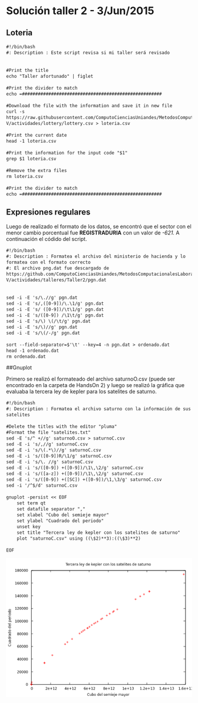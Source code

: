 # Solución taller 2 - 3/Jun/2015

## Loteria 
```
#!/bin/bash 
#: Description : Este script revisa si mi taller será revisado 


#Print the title
echo "Taller afortunado" | figlet  

#Print the divider to match 
echo =#####################################################

#Download the file with the information and save it in new file
curl -s  https://raw.githubusercontent.com/ComputoCienciasUniandes/MetodosComputacionalesLaboratorio/master/2015-V/actividades/lottery/lottery.csv > loteria.csv

#Print the current date 
head -1 loteria.csv

#Print the information for the input code "$1"
grep $1 loteria.csv 

#Remove the extra files
rm loteria.csv 

#Print the divider to match 
echo =#####################################################

```
## Expresiones regulares

Luego de realizado el formato de los datos, se encontró que el sector con el menor cambio porcentual fue **REGISTRADURIA** con un valor de *-621.*	A continuación el códido del script. 

```
#!/bin/bash 
#: Description : Formatea el archivo del ministerio de hacienda y lo formatea con el formato correcto
#: El archivo png.dat fue descargado de https://github.com/ComputoCienciasUniandes/MetodosComputacionalesLaboratorio/blob/master/2015-V/actividades/talleres/Taller2/pgn.dat


sed -i -E 's/\.//g' pgn.dat
sed -i -E 's/,([0-9])/\.\1/g' pgn.dat 
sed -i -E 's/ ([0-9])/\t\1/g' pgn.dat
sed -i -E 's/([0-9]) /\1\t/g' pgn.dat
sed -i -E 's/\) \(/\t/g' pgn.dat
sed -i -E 's/\)//g' pgn.dat
sed -i -E 's/\(/-/g' pgn.dat 

sort --field-separator=$'\t' --key=4 -n pgn.dat > ordenado.dat
head -1 ordenado.dat
rm ordenado.dat

```

##Gnuplot

Primero se realizó el formateado del archivo saturnoO.csv (puede ser encontrado en la carpeta de HandsOn 2) y luego se realizó la gráfica que evaluaba la tercera ley de kepler para los satelites de saturno.

```
#!/bin/bash
#: Description : Formatea el archivo saturno con la información de sus satelites

#Delete the titles with the editor "pluma"
#Format the file "satelites.txt"
sed -E 's/^ +//g' saturnoO.csv > saturnoC.csv
sed -E -i 's/,//g' saturnoC.csv
sed -E -i 's/\(.*\)//g' saturnoC.csv
sed -E -i 's/([0-9])R/\1/g' saturnoC.csv
sed -E -i 's/\. //g' saturnoC.csv
sed -E -i 's/([0-9]) +([0-9])/\1\,\2/g' saturnoC.csv
sed -E -i 's/([a-z]) +([0-9])/\1\,\2/g' saturnoC.csv
sed -E -i 's/([0-9]) +([SC]) +([0-9])/\1,\3/g' saturnoC.csv
sed -i '/^$/d' saturnoC.csv

gnuplot -persist << EOF
    set term qt
    set datafile separator ","
    set xlabel "Cubo del semieje mayor"
    set ylabel "Cuadrado del periodo" 
    unset key
    set title "Tercera ley de kepler con los satelites de saturno" 
    plot "saturnoC.csv" using ((\$2)**3):((\$3)**2)

EOF

```
![alt text](https://raw.githubusercontent.com/jjosealf94/Imagenes/master/Taller2_kepler3.png)



